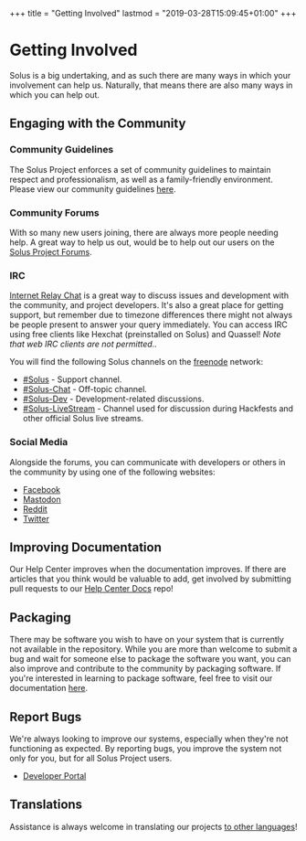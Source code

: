 +++
title = "Getting Involved"
lastmod = "2019-03-28T15:09:45+01:00"
+++
# Getting Involved

Solus is a big undertaking, and as such there are many ways in which your involvement can help us. Naturally, that means there are also many ways in which you can help out.

## Engaging with the Community

### Community Guidelines

The Solus Project enforces a set of community guidelines to maintain respect and professionalism, as well as a family-friendly environment. Please view our community guidelines [here](/articles/contributing/community-guidelines/en/).

### Community Forums

With so many new users joining, there are always more people needing help. A great way to help us out, would be to help out our users on the [Solus Project Forums](https://discuss.getsol.us).

### IRC

[Internet Relay Chat](https://en.wikipedia.org/wiki/Internet_Relay_Chat) is a great way to discuss issues and development with the community, and project developers. It's also a great place for getting support, but remember due 
to timezone differences there might not always be people present to answer your query immediately. You can access IRC using free clients like Hexchat (preinstalled on Solus) and Quassel! *Note that web IRC clients are not permitted..*

You will find the following Solus channels on the [freenode](https://freenode.net/) network:

- [#Solus](irc://chat.freenode.net/#Solus) - Support channel.
- [#Solus-Chat](irc://chat.freenode.net/#Solus-Chat) - Off-topic channel.
- [#Solus-Dev](irc://chat.freenode.net/#Solus-Dev) - Development-related discussions.
- [#Solus-LiveStream](irc://chat.freenode.net/#Solus-LiveStream) - Channel used for discussion during Hackfests and other official Solus live streams.

### Social Media

Alongside the forums, you can communicate with developers or others in the community by using one of the following websites:

- [Facebook](https://www.facebook.com/get.solus)
- [Mastodon](https://fosstodon.org/@Solus)
- [Reddit](https://www.reddit.com/r/SolusProject/) 
- [Twitter](https://twitter.com/solusproject)

## Improving Documentation

Our Help Center improves when the documentation improves. If there are articles that you think would be valuable to add, get involved by submitting pull requests to our [Help Center Docs](https://github.com/solus-project/help-center-docs) repo!

## Packaging

There may be software you wish to have on your system that is currently not available in the repository. While you are more than welcome to submit a bug and wait for someone else to package the software you want, you can also improve 
and contribute to the community by packaging software. If you're interested in learning to package software, feel free to visit our documentation [here](/articles/packaging/).

## Report Bugs

We're always looking to improve our systems, especially when they're not functioning as expected. By reporting bugs, you improve the system not only for you, but for all Solus Project users.

- [Developer Portal](https://dev.getsol.us)

## Translations

Assistance is always welcome in translating our projects [to other languages](https://translate.getsol.us)!
